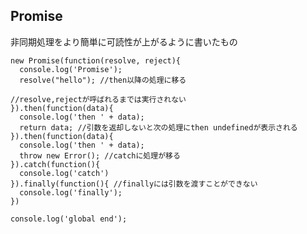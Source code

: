 ## Promise
非同期処理をより簡単に可読性が上がるように書いたもの

    new Promise(function(resolve, reject){
      console.log('Promise');
      resolve("hello"); //then以降の処理に移る
    
    //resolve,rejectが呼ばれるまでは実行されない
    }).then(function(data){
      console.log('then ' + data);
      return data; //引数を返却しないと次の処理にthen undefinedが表示される
    }).then(function(data){
      console.log('then ' + data);
      throw new Error(); //catchに処理が移る
    }).catch(function(){
      console.log('catch')
    }).finally(function(){ //finallyには引数を渡すことができない
      console.log('finally');
    })
    
    console.log('global end');
